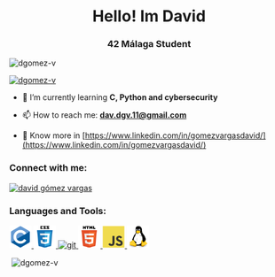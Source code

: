 <h1 align="center">Hello! Im David</h1>
<h3 align="center">42 Málaga Student</h3>

<p align="left"> <img src="https://komarev.com/ghpvc/?username=dgomez-v&label=Profile%20views&color=0e75b6&style=flat" alt="dgomez-v" /> </p>

<p align="left"> <a href="https://github.com/ryo-ma/github-profile-trophy"><img src="https://github-profile-trophy.vercel.app/?username=dgomez-v" alt="dgomez-v" /></a> </p>

- 🌱 I’m currently learning **C, Python and cybersecurity**

- 📫 How to reach me: **dav.dgv.11@gmail.com**

- 📄 Know more in [https://www.linkedin.com/in/gomezvargasdavid/](https://www.linkedin.com/in/gomezvargasdavid/)

<h3 align="left">Connect with me:</h3>
<p align="left">
<a href="https://linkedin.com/in/david gómez vargas" target="blank"><img align="center" src="https://raw.githubusercontent.com/rahuldkjain/github-profile-readme-generator/master/src/images/icons/Social/linked-in-alt.svg" alt="david gómez vargas" height="30" width="40" /></a>
</p>

<h3 align="left">Languages and Tools:</h3>
<p align="left"> <a href="https://www.cprogramming.com/" target="_blank" rel="noreferrer"> <img src="https://raw.githubusercontent.com/devicons/devicon/master/icons/c/c-original.svg" alt="c" width="40" height="40"/> </a> <a href="https://www.w3schools.com/css/" target="_blank" rel="noreferrer"> <img src="https://raw.githubusercontent.com/devicons/devicon/master/icons/css3/css3-original-wordmark.svg" alt="css3" width="40" height="40"/> </a> <a href="https://git-scm.com/" target="_blank" rel="noreferrer"> <img src="https://www.vectorlogo.zone/logos/git-scm/git-scm-icon.svg" alt="git" width="40" height="40"/> </a> <a href="https://www.w3.org/html/" target="_blank" rel="noreferrer"> <img src="https://raw.githubusercontent.com/devicons/devicon/master/icons/html5/html5-original-wordmark.svg" alt="html5" width="40" height="40"/> </a> <a href="https://developer.mozilla.org/en-US/docs/Web/JavaScript" target="_blank" rel="noreferrer"> <img src="https://raw.githubusercontent.com/devicons/devicon/master/icons/javascript/javascript-original.svg" alt="javascript" width="40" height="40"/> </a> <a href="https://www.linux.org/" target="_blank" rel="noreferrer"> <img src="https://raw.githubusercontent.com/devicons/devicon/master/icons/linux/linux-original.svg" alt="linux" width="40" height="40"/> </a> </p>

<p>&nbsp;<img align="center" src="https://github-readme-stats.vercel.app/api?username=dgomez-v&show_icons=true&locale=en" alt="dgomez-v" /></p>

